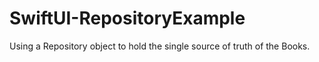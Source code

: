 # SwiftUI-RepositoryExample

Using a Repository object to hold the single source of truth of the Books.
